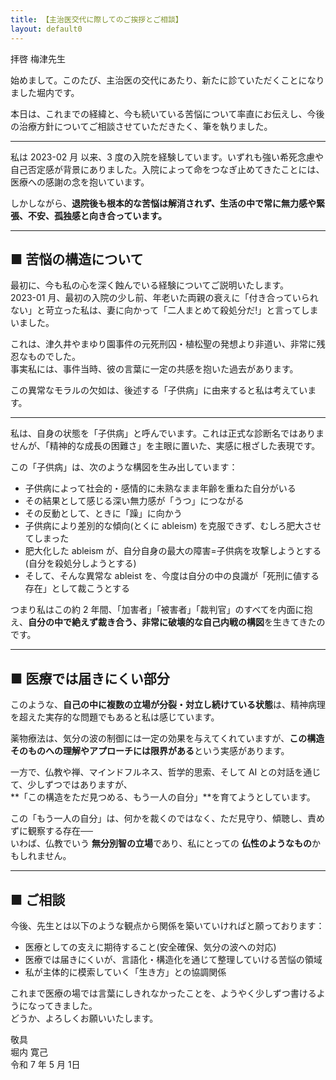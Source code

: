 ```yaml
---
title: 【主治医交代に際してのご挨拶とご相談】
layout: default0
---
```


拝啓 梅津先生

始めまして。このたび、主治医の交代にあたり、新たに診ていただくことになりました堀内です。

本日は、これまでの経緯と、今も続いている苦悩について率直にお伝えし、今後の治療方針についてご相談させていただきたく、筆を執りました。

---

私は 2023-02 月 以来、3 度の入院を経験しています。いずれも強い希死念慮や自己否定感が背景にありました。入院によって命をつなぎ止めてきたことには、医療への感謝の念を抱いています。

しかしながら、**退院後も根本的な苦悩は解消されず、生活の中で常に無力感や緊張、不安、孤独感と向き合っています。**

---

## ■ 苦悩の構造について

最初に、今も私の心を深く蝕んでいる経験についてご説明いたします。  
2023-01 月、最初の入院の少し前、年老いた両親の衰えに「付き合っていられない」と苛立った私は、妻に向かって「二人まとめて殺処分だ!」と言ってしまいました。

これは、津久井やまゆり園事件の元死刑囚・植松聖の発想より非道い、非常に残忍なものでした。  
事実私には、事件当時、彼の言葉に一定の共感を抱いた過去があります。

この異常なモラルの欠如は、後述する「子供病」に由来すると私は考えています。

---

私は、自身の状態を「子供病」と呼んでいます。これは正式な診断名ではありませんが、「精神的な成長の困難さ」を主眼に置いた、実感に根ざした表現です。

この「子供病」は、次のような構図を生み出しています：

- 子供病によって社会的・感情的に未熟なまま年齢を重ねた自分がいる  
- その結果として感じる深い無力感が「うつ」につながる  
- その反動として、ときに「躁」に向かう  
- 子供病により差別的な傾向(とくに ableism) を克服できず、むしろ肥大させてしまった  
- 肥大化した ableism が、自分自身の最大の障害=子供病を攻撃しようとする(自分を殺処分しようとする)  
- そして、そんな異常な ableist を、今度は自分の中の良識が「死刑に値する存在」として裁こうとする

つまり私はこの約 2 年間、「加害者」「被害者」「裁判官」のすべてを内面に抱え、**自分の中で絶えず裁き合う、非常に破壊的な自己内戦の構図**を生きてきたのです。

---

## ■ 医療では届きにくい部分

このような、**自己の中に複数の立場が分裂・対立し続けている状態**は、精神病理を超えた実存的な問題でもあると私は感じています。

薬物療法は、気分の波の制御には一定の効果を与えてくれていますが、**この構造そのものへの理解やアプローチには限界がある**という実感があります。

一方で、仏教や禅、マインドフルネス、哲学的思索、そして AI との対話を通じて、少しずつではありますが、  
**「この構造をただ見つめる、もう一人の自分」**を育てようとしています。

この「もう一人の自分」は、何かを裁くのではなく、ただ見守り、傾聴し、責めずに観察する存在──  
いわば、仏教でいう **無分別智の立場**であり、私にとっての **仏性のようなもの**かもしれません。

---

## ■ ご相談

今後、先生とは以下のような観点から関係を築いていければと願っております：

- 医療としての支えに期待すること(安全確保、気分の波への対応)  
- 医療では届きにくいが、言語化・構造化を通じて整理していける苦悩の領域  
- 私が主体的に模索していく「生き方」との協調関係  

これまで医療の場では言葉にしきれなかったことを、ようやく少しずつ書けるようになってきました。  
どうか、よろしくお願いいたします。

敬具  
堀内 寛己  
令和 7 年 5 月 1日
